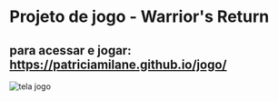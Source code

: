 # Projeto de jogo - Warrior's Return

## para acessar e jogar: https://patriciamilane.github.io/jogo/



![tela jogo](https://github.com/patriciamilane/jogo/blob/master/imagens/gif.gif)

